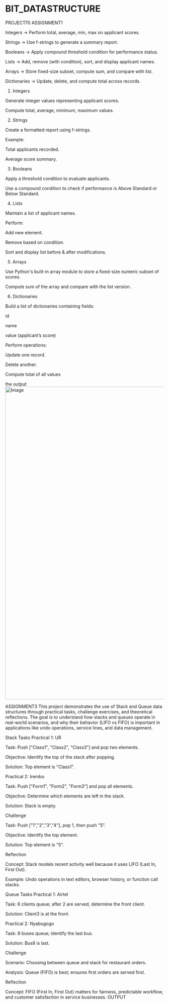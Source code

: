 
# BIT_DATASTRUCTURE
PROJECT70
ASSIGNMENT1

Integers → Perform total, average, min, max on applicant scores.

Strings → Use f-strings to generate a summary report.

Booleans → Apply compound threshold condition for performance status.

Lists → Add, remove (with condition), sort, and display applicant names.

Arrays → Store fixed-size subset, compute sum, and compare with list.

Dictionaries → Update, delete, and compute total across records.
1. Integers

Generate integer values representing applicant scores.

Compute total, average, minimum, maximum values.

2. Strings

Create a formatted report using f-strings.

Example:

Total applicants recorded.

Average score summary.

3. Booleans

Apply a threshold condition to evaluate applicants.

Use a compound condition to check if performance is Above Standard or Below Standard.

4. Lists

Maintain a list of applicant names.

Perform:

Add new element.

Remove based on condition.

Sort and display list before & after modifications.

5. Arrays

Use Python's built-in array module to store a fixed-size numeric subset of scores.

Compute sum of the array and compare with the list version.

6. Dictionaries

Build a list of dictionaries containing fields:

id

name

value (applicant’s score)

Perform operations:

Update one record.

Delete another.

Compute total of all values

the output <img width="1916" height="995" alt="Image" src="https://github.com/user-attachments/assets/88dd8f12-f2ee-4031-b18b-061c0d504f69" />

ASSIGNMENT3
This project demonstrates the use of Stack and Queue data structures through practical tasks, challenge exercises, and theoretical reflections. The goal is to understand how stacks and queues operate in real-world scenarios, and why their behavior (LIFO vs FIFO) is important in applications like undo operations, service lines, and data management.

Stack Tasks
Practical 1: UR

Task: Push ["Class1", "Class2", "Class3"] and pop two elements.

Objective: Identify the top of the stack after popping.

Solution: Top element is "Class1".

Practical 2: Irembo

Task: Push ["Form1", "Form2", "Form3"] and pop all elements.

Objective: Determine which elements are left in the stack.

Solution: Stack is empty.

Challenge

Task: Push ["1","2","3","4"], pop 1, then push "5".

Objective: Identify the top element.

Solution: Top element is "5".

Reflection

Concept: Stack models recent activity well because it uses LIFO (Last In, First Out).

Example: Undo operations in text editors, browser history, or function call stacks.

Queue Tasks
Practical 1: Airtel

Task: 6 clients queue; after 2 are served, determine the front client.

Solution: Client3 is at the front.

Practical 2: Nyabugogo

Task: 8 buses queue; identify the last bus.

Solution: Bus8 is last.

Challenge

Scenario: Choosing between queue and stack for restaurant orders.

Analysis: Queue (FIFO) is best; ensures first orders are served first.

Reflection

Concept: FIFO (First In, First Out) matters for fairness, predictable workflow, and customer satisfaction in service businesses.
OUTPUT 

